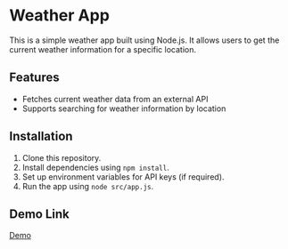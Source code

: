 # Weather App

This is a simple weather app built using Node.js. It allows users to get the current weather information for a specific location.

## Features
- Fetches current weather data from an external API
- Supports searching for weather information by location

## Installation
1. Clone this repository.
2. Install dependencies using `npm install`.
3. Set up environment variables for API keys (if required).
4. Run the app using `node src/app.js`.

## Demo Link
[Demo](https://weather-app-06sf.onrender.com/)

